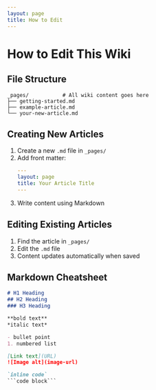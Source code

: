 ```yaml
---
layout: page
title: How to Edit
---
```


# How to Edit This Wiki

## File Structure

```
_pages/           # All wiki content goes here
├── getting-started.md
├── example-article.md
└── your-new-article.md
```

## Creating New Articles

1. Create a new `.md` file in `_pages/`
2. Add front matter:
   ```yaml
   ---
   layout: page
   title: Your Article Title
   ---
   ```
3. Write content using Markdown

## Editing Existing Articles

1. Find the article in `_pages/`
2. Edit the `.md` file
3. Content updates automatically when saved

## Markdown Cheatsheet

```markdown
# H1 Heading
## H2 Heading
### H3 Heading

**bold text**
*italic text*

- bullet point
1. numbered list

[Link text](URL)
![Image alt](image-url)

`inline code`
```code block```
```
